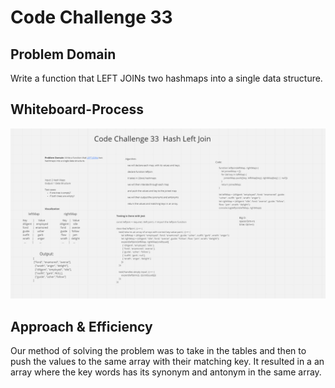 # Code Challenge 33

## Problem Domain

Write a function that LEFT JOINs two hashmaps into a single data structure.

## Whiteboard-Process

![Code Challenge 33](CodeChallenge33.jpg)

## Approach & Efficiency

 Our method of solving the problem was to take in the tables and then to push the values to the same array with their matching key.
 It resulted in a an array where the key words has its synonym and antonym in the same array.

